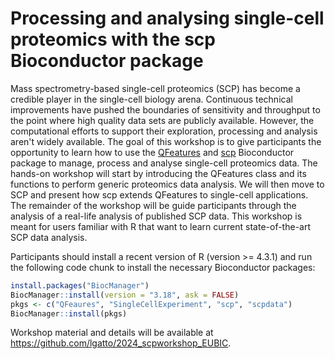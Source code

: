# Processing and analysing single-cell proteomics with the scp Bioconductor package

Mass spectrometry-based single-cell proteomics (SCP) has become a
credible player in the single-cell biology arena. Continuous technical
improvements have pushed the boundaries of sensitivity and throughput
to the point where high quality data sets are publicly
available. However, the computational efforts to support their
exploration, processing and analysis aren't widely available. The goal
of this workshop is to give participants the opportunity to learn how
to use the
[QFeatures](https://bioconductor.org/packages/release/bioc/html/QFeatures.html)
and
[scp](https://bioconductor.org/packages/release/bioc/html/scp.html)
Bioconductor package to manage, process and analyse single-cell
proteomics data. The hands-on workshop will start by introducing the
QFeatures class and its functions to perform generic proteomics data
analysis. We will then move to SCP and present how scp extends
QFeatures to single-cell applications. The remainder of the workshop
will be guide participants through the analysis of a real-life
analysis of published SCP data. This workshop is meant for users
familiar with R that want to learn current state-of-the-art SCP data
analysis.

Participants should install a recent version of R (version >= 4.3.1)
and run the following code chunk to install the necessary Bioconductor
packages:

```r
install.packages("BiocManager")
BiocManager::install(version = "3.18", ask = FALSE)
pkgs <- c("QFeaures", "SingleCellExperiment", "scp", "scpdata")
BiocManager::install(pkgs)
```

Workshop material and details will be available at
https://github.com/lgatto/2024_scpworkshop_EUBIC.
